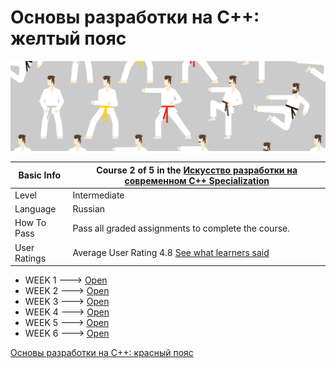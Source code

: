 # Основы разработки на C++: желтый пояс

![alt-текст](https://github.com/Hitoku/basics-of-c-plus-plus-development-yellow-belt/blob/master/img.jpg)

| Basic Info | Course 2 of 5 in the [Искусство разработки на современном C++ Specialization](https://www.coursera.org/learn/c-plus-plus-yellow)|
| ------------- | ------------- |
| Level | Intermediate |
| Language | Russian |
| How To Pass | Pass all graded assignments to complete the course. |
| User Ratings | Average User Rating 4.8 [See what learners said](https://www.coursera.org/learn/c-plus-plus-yellow#ratings)|

* WEEK 1 ---> [Open](https://github.com/Hitoku/basics-of-c-plus-plus-development-yellow-belt/tree/master/Week_1)
* WEEK 2 ---> [Open](https://github.com/Hitoku/basics-of-c-plus-plus-development-yellow-belt/tree/master/Week_2)
* WEEK 3 ---> [Open](https://github.com/Hitoku/basics-of-c-plus-plus-development-yellow-belt/tree/master/Week_3)
* WEEK 4 ---> [Open](https://github.com/Hitoku/basics-of-c-plus-plus-development-yellow-belt/tree/master/Week_4)
* WEEK 5 ---> [Open](https://github.com/Hitoku/basics-of-c-plus-plus-development-yellow-belt/tree/master/Week_5)
* WEEK 6 ---> [Open](https://github.com/Hitoku/basics-of-c-plus-plus-development-yellow-belt/tree/master/Week_6)

[Основы разработки на C++: красный пояс](https://github.com/Hitoku/basics-of-c-plus-plus-development-red-belt)
